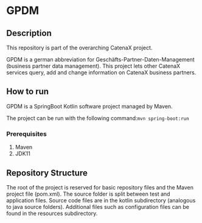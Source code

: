 # GPDM

## Description

This repository is part of the overarching CatenaX project.

GPDM is a german abbreviation for Geschäfts-Partner-Daten-Management (business partner data management). 
This project lets other CatenaX services query, add and change information on CatenaX business partners.

## How to run

GPDM is a SpringBoot Kotlin software project managed by Maven. 

The project can be run with the following command:`mvn spring-boot:run`

### Prerequisites

1. Maven
2. JDK11

## Repository Structure

The root of the project is reserved for basic repository files and the Maven project file (pom.xml).
The source folder is split between test and application files. Source code files are in the kotlin subdirectory (analogous to java source folders). 
Additional files such as configuration files can be found in the resources subdirectory.